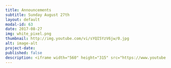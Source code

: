 ```yaml
---
title: Announcements
subtitle: Sunday August 27th
layout: default
modal-id: 63
date: 2017-08-27
img: white_pixel.png
thumbnail: http://img.youtube.com/vi/sYQI5YzV6jw/0.jpg
alt: image-alt
project-date:
published: false
description: <iframe width="560" height="315" src="https://www.youtube.com/embed/sYQI5YzV6jw" frameborder="0" allowfullscreen></iframe>
---
```

